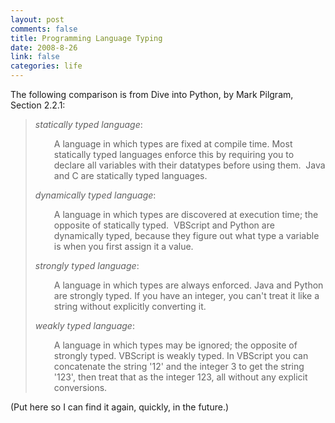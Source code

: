 ```yaml
--- 
layout: post
comments: false
title: Programming Language Typing
date: 2008-8-26
link: false
categories: life
---
```

The following comparison is from Dive into Python, by Mark Pilgram, Section 2.2.1:
<blockquote><em>statically typed language</em>:
<p style="padding-left: 30px; ">A language in which types are fixed at compile time. Most statically typed languages enforce this by requiring you to declare all variables with their datatypes before using them.  Java and C are statically typed languages.</p>

<em>dynamically typed language</em>:
<p style="padding-left: 30px; ">A language in which types are discovered at execution time; the opposite of statically typed.  VBScript and Python are dynamically typed, because they figure out what type a variable is when you first assign it a value.</p>

<em>strongly typed language</em>:
<p style="padding-left: 30px; ">A language in which types are always enforced. Java and Python are strongly typed. If you have an integer, you can't treat it like a string without explicitly converting it.</p>

<em>weakly typed language</em>:
<p style="padding-left: 30px; ">A language in which types may be ignored; the opposite of strongly typed. VBScript is weakly typed. In VBScript you can concatenate the string '12' and the integer 3 to get the string '123', then treat that as the integer 123, all without any explicit conversions.</p>
</blockquote>
(Put here so I can find it again, quickly, in the future.)
